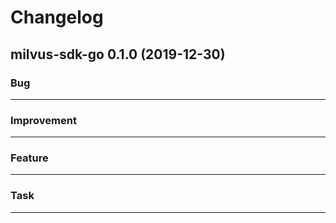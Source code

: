 # Changelog     

## milvus-sdk-go 0.1.0 (2019-12-30)

### Bug
---

### Improvement
---

### Feature
---

### Task
---